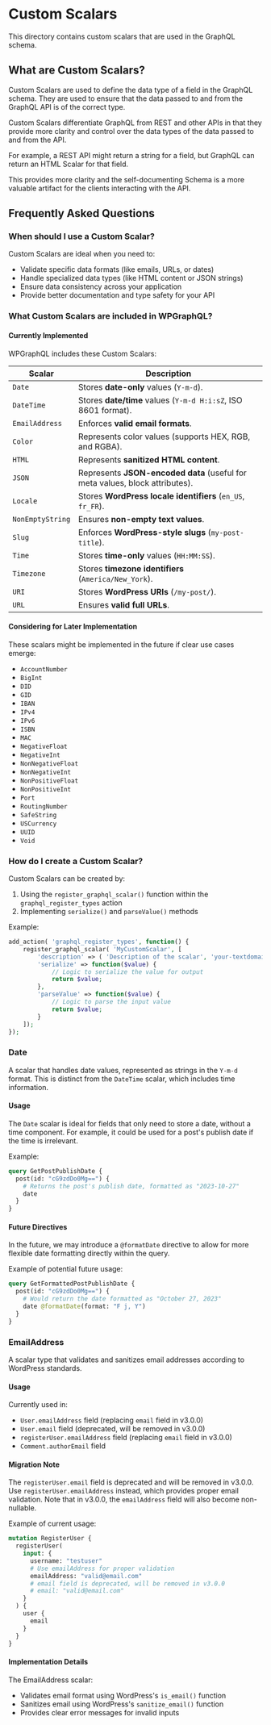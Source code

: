 # Custom Scalars

This directory contains custom scalars that are used in the GraphQL schema.

## What are Custom Scalars?

Custom Scalars are used to define the data type of a field in the GraphQL schema. They are used to ensure that the data passed to and from the GraphQL API is of the correct type.

Custom Scalars differentiate GraphQL from REST and other APIs in that they provide more clarity and control over the data types of the data passed to and from the API.

For example, a REST API might return a string for a field, but GraphQL can return an HTML Scalar for that field.

This provides more clarity and the self-documenting Schema is a more valuable artifact for the clients interacting with the API.

## Frequently Asked Questions

### When should I use a Custom Scalar?

Custom Scalars are ideal when you need to:

- Validate specific data formats (like emails, URLs, or dates)
- Handle specialized data types (like HTML content or JSON strings)
- Ensure data consistency across your application
- Provide better documentation and type safety for your API

### What Custom Scalars are included in WPGraphQL?

#### Currently Implemented

WPGraphQL includes these Custom Scalars:

| Scalar           | Description                                                                  |
| ---------------- | ---------------------------------------------------------------------------- |
| `Date`           | Stores **date-only** values (`Y-m-d`).                                       |
| `DateTime`       | Stores **date/time** values (`Y-m-d H:i:sZ`, ISO 8601 format).               |
| `EmailAddress`   | Enforces **valid email formats**.                                            |
| `Color`          | Represents color values (supports HEX, RGB, and RGBA).                       |
| `HTML`           | Represents **sanitized HTML content**.                                       |
| `JSON`           | Represents **JSON-encoded data** (useful for meta values, block attributes). |
| `Locale`         | Stores **WordPress locale identifiers** (`en_US`, `fr_FR`).                  |
| `NonEmptyString` | Ensures **non-empty text values**.                                           |
| `Slug`           | Enforces **WordPress-style slugs** (`my-post-title`).                        |
| `Time`           | Stores **time-only** values (`HH:MM:SS`).                                    |
| `Timezone`       | Stores **timezone identifiers** (`America/New_York`).                        |
| `URI`            | Stores **WordPress URIs** (`/my-post/`).                                     |
| `URL`            | Ensures **valid full URLs**.                                                 |

#### Considering for Later Implementation

These scalars might be implemented in the future if clear use cases emerge:

- `AccountNumber`
- `BigInt`
- `DID`
- `GID`
- `IBAN`
- `IPv4`
- `IPv6`
- `ISBN`
- `MAC`
- `NegativeFloat`
- `NegativeInt`
- `NonNegativeFloat`
- `NonNegativeInt`
- `NonPositiveFloat`
- `NonPositiveInt`
- `Port`
- `RoutingNumber`
- `SafeString`
- `USCurrency`
- `UUID`
- `Void`

### How do I create a Custom Scalar?

Custom Scalars can be created by:

1. Using the `register_graphql_scalar()` function within the `graphql_register_types` action
2. Implementing `serialize()` and `parseValue()` methods

Example:

```php
add_action( 'graphql_register_types', function() {
    register_graphql_scalar( 'MyCustomScalar', [
        'description' => ( 'Description of the scalar', 'your-textdomain' ),
        'serialize' => function($value) {
            // Logic to serialize the value for output
            return $value;
        },
        'parseValue' => function($value) {
            // Logic to parse the input value
            return $value;
        }
    ]);
});
```

### Date

A scalar that handles date values, represented as strings in the `Y-m-d` format. This is distinct from the `DateTime` scalar, which includes time information.

#### Usage

The `Date` scalar is ideal for fields that only need to store a date, without a time component. For example, it could be used for a post's publish date if the time is irrelevant.

Example:

```graphql
query GetPostPublishDate {
  post(id: "cG9zdDo0Mg==") {
    # Returns the post's publish date, formatted as "2023-10-27"
    date
  }
}
```

#### Future Directives

In the future, we may introduce a `@formatDate` directive to allow for more flexible date formatting directly within the query.

Example of potential future usage:

```graphql
query GetFormattedPostPublishDate {
  post(id: "cG9zdDo0Mg==") {
    # Would return the date formatted as "October 27, 2023"
    date @formatDate(format: "F j, Y")
  }
}
```

### EmailAddress

A scalar type that validates and sanitizes email addresses according to WordPress standards.

#### Usage

Currently used in:

- `User.emailAddress` field (replacing `email` field in v3.0.0)
- `User.email` field (deprecated, will be removed in v3.0.0)
- `registerUser.emailAddress` field (replacing `email` field in v3.0.0)
- `Comment.authorEmail` field

#### Migration Note

The `registerUser.email` field is deprecated and will be removed in v3.0.0. Use `registerUser.emailAddress` instead, which provides proper email validation. Note that in v3.0.0, the `emailAddress` field will also become non-nullable.

Example of current usage:

```graphql
mutation RegisterUser {
  registerUser(
    input: {
      username: "testuser"
      # Use emailAddress for proper validation
      emailAddress: "valid@email.com"
      # email field is deprecated, will be removed in v3.0.0
      # email: "valid@email.com"
    }
  ) {
    user {
      email
    }
  }
}
```

#### Implementation Details

The EmailAddress scalar:

- Validates email format using WordPress's `is_email()` function
- Sanitizes email using WordPress's `sanitize_email()` function
- Provides clear error messages for invalid inputs
